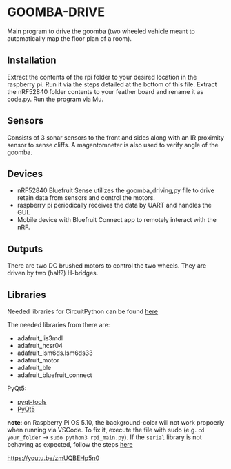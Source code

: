 # GOOMBA-DRIVE
Main program to drive the goomba (two wheeled vehicle meant to automatically map the floor plan of a room).

## Installation
Extract the contents of the rpi folder to your desired location in the raspberry pi. Run it via the steps detailed at the bottom of this file. Extract the nRF52840 folder contents to your feather board and rename it as code.py. Run the program via Mu.

## Sensors
Consists of 3 sonar sensors to the front and sides along with an IR proximity sensor to sense cliffs.
A magentomneter is also used to verify angle of the goomba.

## Devices
- nRF52840 Bluefruit Sense utilizes the goomba_driving,py file to drive retain data from sensors and control the motors.
- raspberry pi periodically receives the data by UART and handles the GUI.
- Mobile device with Bluefruit Connect app to remotely interact with the nRF.

## Outputs
There are two DC brushed motors to control the two wheels. They are driven by two (half?) H-bridges.

## Libraries
Needed libraries for CircuitPython can be found [here](https://learn.adafruit.com/adafruit-feather-sense/feather-sense-circuitpython-libraries "Feather Sense CircuitPython Libraries")

The needed libraries from there are:
- adafruit_lis3mdl
- adafruit_hcsr04
- adafruit_lsm6ds.lsm6ds33
- adafruit_motor 
- adafruit_ble
- adafruit_bluefruit_connect

PyQt5:
- [pyqt-tools](https://pypi.org/project/pyqt5-tools/ "install pyqt tools for the designer")
- [PyQt5](https://pypi.org/project/PyQt5/ "necessary for Raspberry Pi to desiplay GUI")

**note**: on Raspberry Pi OS 5.10, the background-color will not work propoerly when running via VSCode. To fix it, execute the file with sudo (e.g. `cd your_folder` -> `sudo python3 rpi_main.py`). If the `serial` library is not behaving as expected, follow the steps [here](https://github.com/GOOMBA-ME-106/GOOMBA-DRIVE/issues/17#issuecomment-832449065 "serial library and PyQt5 background color issue fixes")

https://youtu.be/zmUQBEHp5n0
